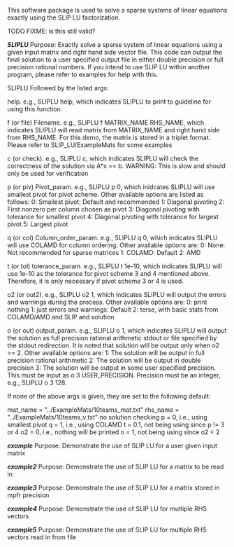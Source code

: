 This software package is used to solve a sparse systems of linear equations
exactly using the SLIP LU factorization.

TODO FIXME: is this still valid?


*********SLIPLU*********
Purpose: Exactly solve a sparse system of linear equations using a given input
         matrix and right hand side vector file. This code can output the final
         solution to a user specified output file in either double precision or
         full precision rational numbers. If you intend to use SLIP LU within
         another program, please refer to examples for help with this.

SLIPLU Followed by the listed args:

help. e.g., SLIPLU help, which indicates SLIPLU to print to guideline
for using this function.

f (or file) Filename. e.g., SLIPLU f MATRIX_NAME RHS_NAME, which indicates
SLIPLU will read matrix from MATRIX_NAME and right hand side from RHS_NAME.
For this demo, the matrix is stored in a triplet format. Please refer to
SLIP_LU/ExampleMats for some examples

c (or check). e.g., SLIPLU c, which indicates SLIPLU will check
the correctness of the solution via A*x == b.
WARNING: This is slow and should only be used for verification

p (or piv) Pivot_param. e.g., SLIPLU p 0, which inidcates SLIPLU will use
smallest pivot for pivot scheme. Other available options are listed
as follows:
       0: Smallest pivot: Default and recommended
       1: Diagonal pivoting
       2: First nonzero per column chosen as pivot
       3: Diagonal pivoting with tolerance for smallest pivot
       4: Diagonal pivoting with tolerance for largest pivot
       5: Largest pivot

q (or col) Column_order_param. e.g., SLIPLU q 0, which indicates SLIPLU
will use COLAMD for column ordering. Other available options are:
       0: None: Not recommended for sparse matrices
       1: COLAMD: Default
       2: AMD

t (or tol) tolerance_param. e.g., SLIPLU t 1e-10, which indicates SLIPLU
will use 1e-10 as the tolerance for pivot scheme 3 and 4 mentioned above.
Therefore, it is only necessary if pivot scheme 3 or 4 is used.

o2 (or out2). e.g., SLIPLU o2 1, which indicates SLIPLU will output the
errors and warnings during the process. Other available options are:
       0: print nothing
       1: just errors and warnings: Default
       2: terse, with basic stats from COLAMD/AMD and SLIP and solution

o (or out) output_param. e.g., SLIPLU o 1, which indicates SLIPLU will
output the solution as full precision rational arithmetic stdout or file
specified by the stdout redirection. It is noted that solution will be
output only when o2 >= 2. Other available options are:
       1: The solution will be output in full precision rational arithmetic
       2: The solution will be output in double precision
       3: The solution will be output in some user specified precision.
          This must be input as o 3 USER_PRECISION. Precision must be
          an integer, e.g., SLIPLU o 3 128.

If none of the above args is given, they are set to the following default:

  mat_name = "../ExampleMats/10teams_mat.txt"
  rhs_name = "../ExampleMats/10teams_v.txt"
  no solution checking
  p = 0, i.e., using smallest pivot
  q = 1, i.e., using COLAMD
  t = 0.1, not being using since p != 3 or 4
  o2 = 0, i.e., nothing will be printed
  o = 1, not being using since o2 < 2



*********example*********
Purpose: Demonstrate the use of SLIP LU for a user given input matrix

*********example2*********
Purpose: Demonstrate the use of SLIP LU for a matrix to be read in

*********example3*********
Purpose: Demonstrate the use of SLIP LU for a matrix stored in mpfr precision

*********example4*********
Purpose: Demonstrate the use of SLIP LU for multiple RHS vectors

*********example5*********
Purpose: Demonstrate the use of SLIP LU for multiple RHS vectors
         read in from file

